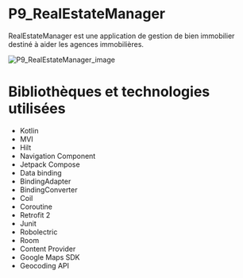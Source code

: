 # P9_RealEstateManager

RealEstateManager est une application de gestion de bien immobilier destiné à aider les agences immobilières.

![P9_RealEstateManager_image](https://www.zupimages.net/up/22/02/tcv6.png)

# Bibliothèques et technologies utilisées
 - Kotlin
 - MVI
 - Hilt
 - Navigation Component
 - Jetpack Compose
 - Data binding
 - BindingAdapter
 - BindingConverter
 - Coil
 - Coroutine
 - Retrofit 2
 - Junit
 - Robolectric
 - Room
 - Content Provider
 - Google Maps SDK
 - Geocoding API
